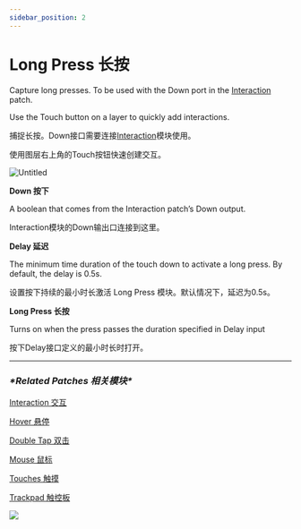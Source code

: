 ```yaml
---
sidebar_position: 2
---
```


# Long Press 长按

Capture long presses. To be used with the Down port in the [Interaction](https://origami.design/documentation/patches/builtin.layer.interaction.html) patch.

Use the Touch button on a layer to quickly add interactions.

捕捉长按。Down接口需要连接[Interaction](https://www.notion.so/Interaction-8cd3ac66434546eda4b4bcf8173958fc)模块使用。

使用图层右上角的Touch按钮快速创建交互。

![Untitled](https://s3.us-west-2.amazonaws.com/secure.notion-static.com/15654c63-f16d-4a8e-b9df-3e0033c4f539/Untitled.png?X-Amz-Algorithm=AWS4-HMAC-SHA256&X-Amz-Content-Sha256=UNSIGNED-PAYLOAD&X-Amz-Credential=AKIAT73L2G45EIPT3X45%2F20220602%2Fus-west-2%2Fs3%2Faws4_request&X-Amz-Date=20220602T170946Z&X-Amz-Expires=86400&X-Amz-Signature=460bdcca574a8d371db6db3f3c68245d3922f5c9dd53359e4c56ac95c602693d&X-Amz-SignedHeaders=host&response-content-disposition=filename%20%3D%22Untitled.png%22&x-id=GetObject)

**Down 按下**

A boolean that comes from the Interaction patch’s Down output.

Interaction模块的Down输出口连接到这里。

**Delay 延迟**

The minimum time duration of the touch down to activate a long press. By default, the delay is 0.5s.

设置按下持续的最小时长激活 Long Press 模块。默认情况下，延迟为0.5s。

**Long Press 长按**

Turns on when the press passes the duration specified in Delay input

按下Delay接口定义的最小时长时打开。

------

### ***\*Related Patches 相关模块\****

[Interaction 交互](https://www.notion.so/Interaction-8cd3ac66434546eda4b4bcf8173958fc)

[Hover 悬停](https://www.notion.so/Hover-8a951bdf20e149c38bef9ac012568e7c)

[Double Tap 双击](https://www.notion.so/Double-Tap-47170ee048384400a023e5749b34d441)

[Mouse 鼠标](https://www.notion.so/Mouse-7e67b503f9a44bc8bfff08505144b8c0)

[Touches 触摸](https://www.notion.so/Touches-2a30a276b98e4c11b8b23bda1cde914c)

[Trackpad 触控板](https://www.notion.so/Trackpad-b999de442b7342ed9a00aa3f9547ea65)

![](https://s3.us-west-2.amazonaws.com/secure.notion-static.com/56cd2fcd-c89b-4b3c-a794-19eef22b3aff/Untitled.png?X-Amz-Algorithm=AWS4-HMAC-SHA256&X-Amz-Content-Sha256=UNSIGNED-PAYLOAD&X-Amz-Credential=AKIAT73L2G45EIPT3X45%2F20220602%2Fus-west-2%2Fs3%2Faws4_request&X-Amz-Date=20220602T170952Z&X-Amz-Expires=86400&X-Amz-Signature=140273cffbf39d0f1321ed9da92c120abfd89edec624c0831a23f1f01434fded&X-Amz-SignedHeaders=host&response-content-disposition=filename%20%3D%22Untitled.png%22&x-id=GetObject)
